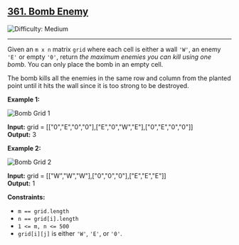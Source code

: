 ## [361\. Bomb Enemy](https://leetcode.com/problems/bomb-enemy)

![Difficulty: Medium](https://img.shields.io/badge/Difficulty-Medium-orange)

---

Given an `m x n` matrix `grid` where each cell is either a wall `'W'`, an enemy `'E'` or empty `'0'`, return _the maximum enemies you can kill using one bomb_. You can only place the bomb in an empty cell.

The bomb kills all the enemies in the same row and column from the planted point until it hits the wall since it is too strong to be destroyed.

**Example 1:**

![Bomb Grid 1](https://assets.leetcode.com/uploads/2021/03/27/bomb1-grid.jpg)

**Input:** grid = \[\["0","E","0","0"\],\["E","0","W","E"\],\["0","E","0","0"\]\]  
**Output:** 3

**Example 2:**

![Bomb Grid 2](https://assets.leetcode.com/uploads/2021/03/27/bomb2-grid.jpg)

**Input:** grid = \[\["W","W","W"\],\["0","0","0"\],\["E","E","E"\]\]  
**Output:** 1

**Constraints:**

- `m == grid.length`
- `n == grid[i].length`
- `1 <= m, n <= 500`
- `grid[i][j]` is either `'W'`, `'E'`, or `'0'`.
